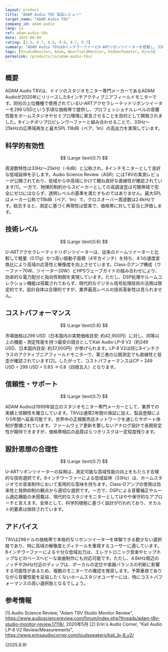 ```yaml
---
layout: product
title: "ADAM Audio T8V 製品レビュー"
target_name: "ADAM Audio T8V"
company_id: adam-audio
lang: ja
ref: adam-audio-t8v
date: 2025-08-09
rating: [3.5, 0.7, 0.6, 0.8, 0.7, 0.7]
summary: "ADAM Audio T8Vは8インチウーファーとU-ARTリボンツイーターを搭載し、33Hz～25kHzの再生帯域と118dBの最大出力を実現。299ドルという価格でプロレベルの性能を提供する。"
tags: [StudioMonitor, Adam, NearfieldMonitor, RibbonTweeter, 8inch]
permalink: /products/ja/adam-audio-t8v/
---
```


## 概要

ADAM Audio T8Vは、ドイツのスタジオモニター専門メーカーであるADAM Audioが2020年にリリースした8インチアクティブニアフィールドモニターです。同社の上位機種で使用されているU-ARTアクセラレーテッドリボンツイーターを299 USDという手頃な価格帯で提供し、プロフェッショナルレベルの音響性能をホームスタジオやセミプロ環境に普及させることを目的として開発されました。8インチポリプロピレンウーファーと組み合わせることで、33Hz～25kHzの広帯域再生と最大SPL 118dB（ペア、1m）の高出力を実現しています。

## 科学的有効性

$$ \Large \text{0.7} $$

周波数特性は33Hz～25kHz（-6dB）と公称され、8インチモニターとして良好な低域延伸を示します。Audio Science Review（ASR）にはT8Vの実測レビューが公開されており、低域から中高域にかけて概ね良好な直線性が確認されています[1]。一方で、物理的制約からスピーカーとしての高調波歪は可聴帯域で完全にゼロにはならず、透明レベルの基準を満たすものではありません。最大SPLはメーカー公称で118dB（ペア、1m）で、クロスオーバー周波数は2.6kHzです。総合すると、測定に基づく再現性は堅実で、価格帯に対して妥当と評価します。

## 技術レベル

$$ \Large \text{0.6} $$

U-ARTアクセラレーテッドリボンツイーターは、従来のドームツイーターと比較して軽量（0.17g）かつ高い振動子面積（4平方インチ）を持ち、4:1の速度変換比により高域の応答性と解像度を向上させています。Class-Dアンプ構成（ウーファー70W、ツイーター20W）とHPSウェーブガイドの組み合わせにより、効率的な電力配分と指向性制御を実現しています。ただし、DSP処理やルームコレクション機能は搭載されておらず、現代的なデジタル信号処理技術の活用は限定的です。設計自体は合理的ですが、業界最高レベルの技術革新性は見られません。

## コストパフォーマンス

$$ \Large \text{0.8} $$

市場価格は299 USD（日本国内の実勢価格目安: 約42,900円）に対し、同等以上の機能・測定性能を持つ最安の競合としてKali Audio LP-8 V2（約249 USD、日本国内目安: 約37,000円）が挙げられます。LP-8 V2は同じ8インチクラスのアクティブニアフィールドモニターで、第三者の公開測定でも直線性と低歪が確認されています[2]。したがって、コストパフォーマンスはCP = 249 USD ÷ 299 USD = 0.83 → 0.8（四捨五入）となります。

## 信頼性・サポート

$$ \Large \text{0.7} $$

ADAM Audioは1999年設立のスタジオモニター専門メーカーとして、業界での実績と信頼性を確立しています。T8Vは通常2年間の保証に加え、製品登録により5年間へ延長可能です。世界中の正規販売店ネットワークを通じたサポート体制が整備されています。ファームウェア更新を要しないアナログ設計で長期安定性が期待できますが、価格帯相応の品質ばらつきリスクは一定程度残ります。

## 設計思想の合理性

$$ \Large \text{0.7} $$

U-ARTリボンツイーターの採用は、測定可能な高域性能の向上をもたらす合理的な技術選択です。8インチウーファーによる低域延伸（33Hz）は、ホームスタジオでの音楽制作において実用的な意味を持ちます。Class-Dアンプの使用は効率性と発熱抑制の観点から適切な選択です。一方で、DSPによる音響補正やルーム適応機能の未搭載は、現代的なスタジオモニターとしてはやや保守的なアプローチと言えます。全体として、科学的根拠に基づく設計が行われており、オカルト的要素は排除されています。

## アドバイス

T8Vは299ドルの価格帯で本格的なリボンツイーターを体験できる数少ない選択肢であり、特に高域の解像度とディテールを重視するユーザーに適しています。8インチウーファーによる十分な低域出力は、エレクトロニック音楽やヒップホップなどのベースヘビーな楽曲制作にも対応可能です。ただし、4.6kHz周辺のノッチや2kHz付近のディップは、ボーカルの定位や楽器バランスの判断に影響する可能性があるため、複数のモニターでの確認を推奨します。予算重視でありながら音響性能を妥協したくないホームスタジオユーザーには、特にコストパフォーマンスの高い選択肢となるでしょう。

## 参考情報

[1] Audio Science Review, "Adam T8V Studio Monitor Review", https://www.audiosciencereview.com/forum/index.php?threads/adam-t8v-studio-monitor-review.17118/, 2020年5月
[2] Erin's Audio Corner, "Kali Audio LP-8 V2 Review/Measurements", https://www.erinsaudiocorner.com/loudspeakers/kali_lp-8_v2/

(2025.8.9)